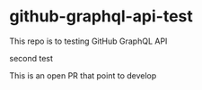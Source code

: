 # github-graphql-api-test
This repo is to testing GitHub GraphQL API

second test

This is an open PR that point to develop
